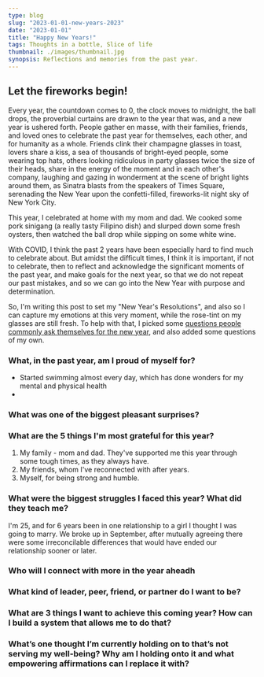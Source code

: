 ```yaml
---
type: blog
slug: "2023-01-01-new-years-2023"
date: "2023-01-01"
title: "Happy New Years!"
tags: Thoughts in a bottle, Slice of life
thumbnail: ./images/thumbnail.jpg
synopsis: Reflections and memories from the past year.
---
```

## Let the fireworks begin!
Every year, the countdown comes to 0, the clock moves to midnight, the ball drops, the proverbial curtains are drawn to the year that was, and a new year is ushered forth. People gather en masse, with their families, friends, and loved ones to celebrate the past year for themselves, each other, and for humanity as a whole. Friends clink their champagne glasses in toast, lovers share a kiss, a sea of thousands of bright-eyed people, some wearing top hats, others looking ridiculous in party glasses twice the size of their heads, share in the energy of the moment and in each other's company, laughing and gazing in wonderment at the scene of bright lights around them, as Sinatra blasts 
from the speakers of Times Square, serenading the New Year upon the confetti-filled, fireworks-lit night sky of New York City.

This year, I celebrated at home with my mom and dad. We cooked some pork sinigang (a really tasty Filipino dish) and slurped down some fresh oysters, then watched the ball drop while sipping on some white wine.

With COVID, I think the past 2 years have been especially hard to find much to celebrate about. But amidst the difficult times, I think it is important, if not to celebrate, then to reflect and acknowledge the significant moments of the past year, and make goals for the next year, so that we do not repeat our past mistakes, and so we can go into the New Year with purpose and determination.

So, I'm writing this post to set my "New Year's Resolutions", and also so I can capture my emotions at this very moment, while the rose-tint on my glasses are still fresh. To help with that, I picked some [questions people commonly ask themselves for the new year](https://www.thinkrightme.com/10-self-reflection-questions-to-ask-yourself-for-the-new-year/), and also added some questions of my own.

### What, in the past year, am I proud of myself for?
* Started swimming almost every day, which has done wonders for my mental and physical health
* 

### What was one of the biggest pleasant surprises?

### What are the 5 things I'm most grateful for this year?
1. My family - mom and dad. They've supported me this year through some tough times, as they always have.
2. My friends, whom I've reconnected with after years.
3. Myself, for being strong and humble.

### What were the biggest struggles I faced this year? What did they teach me?
I'm 25, and for 6 years been in one relationship to a girl I thought I was going to marry. We broke up in September, after mutually agreeing there were some irreconcilable differences that would have ended our relationship sooner or later. 

### Who will I connect with more in the year aheadh

### What kind of leader, peer, friend, or partner do I want to be?
### What are 3 things I want to achieve this coming year? How can I build a system that allows me to do that?
### What’s one thought I’m currently holding on to that’s not serving my well-being? Why am I holding onto it and what empowering affirmations can I replace it with?

